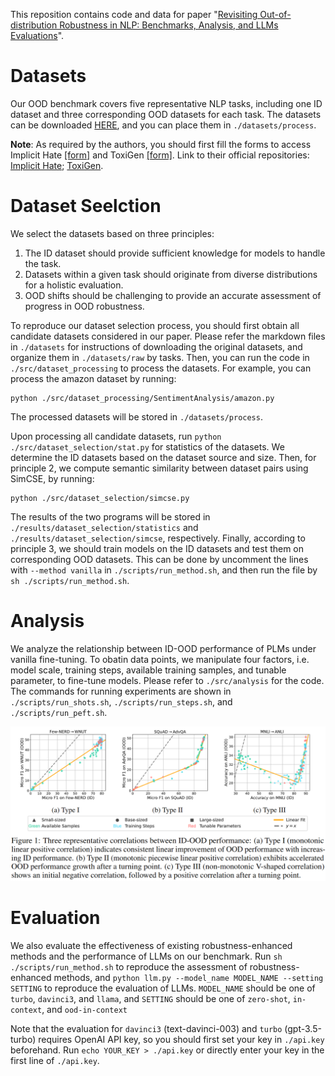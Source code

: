 This reposition contains code and data for paper "[Revisiting Out-of-distribution Robustness in NLP: Benchmarks, Analysis, and LLMs Evaluations](https://openreview.net/forum?id=zQU33Uh3qM)".

# Datasets

Our OOD benchmark covers five representative NLP tasks, including one ID dataset and three corresponding OOD datasets for each task. The datasets can be downloaded [HERE](https://drive.google.com/file/d/1CMt3hTAxt88PuNZKHoAIKB68AcQ38U6f/view?usp=sharing), and you can place them in `./datasets/process`. 

**Note**: As required by the authors, you should first fill the forms to access Implicit Hate [[form]](https://forms.gle/QxCpEbVp91Z35hWFA) and ToxiGen [[form]](https://forms.office.com/r/r6VXX8f8vh). Link to their official repositories: [Implicit Hate](https://github.com/SALT-NLP/implicit-hate); [ToxiGen](https://github.com/microsoft/TOXIGEN).

# Dataset Seelction
We select the datasets based on three principles:
1. The ID dataset should provide sufficient knowledge for models to handle the task.
2. Datasets within a given task should originate from diverse distributions for a holistic evaluation.
3. OOD shifts should be challenging to provide an accurate assessment of progress in OOD robustness.

To reproduce our dataset selection process, you should first obtain all candidate datasets considered in our paper. Please refer the markdown files in `./datasets` for instructions of downloading the original datasets, and organize them in `./datasets/raw` by tasks. Then, you can run the code in `./src/dataset_processing` to process the datasets. For example, you can process the amazon dataset by running: 
```
python ./src/dataset_processing/SentimentAnalysis/amazon.py
``` 
The processed datasets will be stored in `./datasets/process`.

Upon processing all candidate datasets, run `python ./src/dataset_selection/stat.py` for statistics of the datasets. We determine the ID datasets based on the dataset source and size. Then, for principle 2, we compute semantic similarity between dataset pairs using SimCSE, by running:
```
python ./src/dataset_selection/simcse.py
```
The results of the two programs will be stored in `./results/dataset_selection/statistics` and `./results/dataset_selection/simcse`, respectively. Finally, according to principle 3, we should train models on the ID datasets and test them on corresponding OOD datasets. This can be done by uncomment the lines with `--method vanilla` in `./scripts/run_method.sh`, and then run the file by `sh ./scripts/run_method.sh`.

# Analysis
We analyze the relationship between ID-OOD performance of PLMs under vanilla fine-tuning. To obatin data points, we manipulate four factors, i.e. model scale, training steps, available training samples, and tunable parameter, to fine-tune models. Please refer to `./src/analysis` for the code. The commands for running experiments are shown in `./scripts/run_shots.sh`, `./scripts/run_steps.sh`, and `./scripts/run_peft.sh`.

![Three representative correlations between ID-OOD  performance.](./docs/correlation.png)

# Evaluation
We also evaluate the effectiveness of existing robustness-enhanced methods and the performance of LLMs on our benchmark. Run `sh ./scripts/run_method.sh` to reproduce the assessment of robustness-enhanced methods, and `python llm.py --model_name MODEL_NAME --setting SETTING` to reproduce the evaluation of LLMs. `MODEL_NAME` should be one of `turbo`, `davinci3`, and `llama`, and `SETTING` should be one of `zero-shot`, `in-context`, and `ood-in-context`

Note that the evaluation for `davinci3` (text-davinci-003) and `turbo` (gpt-3.5-turbo) requires OpenAI API key, so you should first set your key in `./api.key` beforehand. Run `echo YOUR_KEY > ./api.key` or directly enter your key in the first line of `./api.key`.

<!-- # Citation
If you find our code or data useful, please cite our paper:
```

``` -->